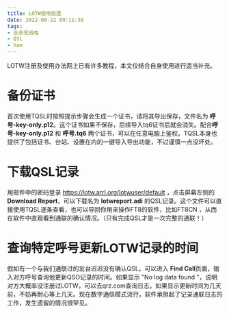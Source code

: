 ```yaml
---
title: LOTW使用拾遗
date: 2022-09-22 09:11:39
tags:
- 业余无线电
- QSL
- ham
---
```

LOTW注册及使用办法网上已有许多教程，本文仅结合自身使用进行适当补充。

# 备份证书
首次使用TQSL时按照提示步骤会生成一个证书，请将其导出保存，文件名为 **呼号-key-only.p12**。这个证书如果不保存，后续导入tq6证书后就会消失。配合**呼号-key-only.p12** 和 **呼号.tq6** 两个证书，可以在任意电脑上鉴权。TQSL本身也提供了包括证书、台站、设置在内的一键导入导出功能，不过谨慎一点没坏处。
# 下载QSL记录
用邮件中的密码登录 https://lotw.arrl.org/lotwuser/default ，点击屏幕左侧的 **Download Report**，可以下载名为 **lotwreport.adi** 的QSL记录。这个文件可以直接使用TQSL逐条查看，也可以导回你用来操作FT8的软件，比如FT8CN	，从而在软件中直观看到通联的确认情况。（只有完成QSL才是一次完整的通联！）
# 查询特定呼号更新LOTW记录的时间
假如有一个与我们通联过的友台迟迟没有确认QSL，可以进入 **Find Call**页面，输入对方呼号查询他更新QSO记录的时间。如果显示 "No log data found "，说明对方大概率没注册过LOTW，可以去qrz.com查询日志。如果显示更新时间为几天前，不妨再耐心等上几天。现在数字通信模式流行，软件承担起了记录通联日志的工作，发生遗留的情况很罕见。